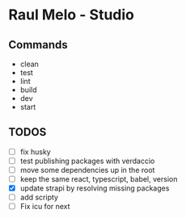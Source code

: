 # Raul Melo - Studio

## Commands

- clean
- test
- lint
- build
- dev
- start

<!--
Scripts to import projects
lerna import ../raulmelo-dev-server --dest=apps --flatten -y
lerna import ../raulmelo-dev-web --dest=apps --flatten -y
lerna import ../mdx-prism-2 --dest=packages --flatten -y
lerna import ../raulmelo-dev-components --dest=packages --flatten -y
 -->

## TODOS

- [ ] fix husky
- [ ] test publishing packages with verdaccio
- [ ] move some dependencies up in the root
- [ ] keep the same react, typescript, babel, version
- [x] update strapi by resolving missing packages
- [ ] add scripty
- [ ] Fix icu for next

